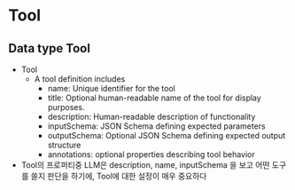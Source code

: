 # Tool

## Data type Tool

- Tool
  - A tool definition includes
    - name: Unique identifier for the tool
    - title: Optional human-readable name of the tool for display purposes.
    - description: Human-readable description of functionality
    - inputSchema: JSON Schema defining expected parameters
    - outputSchema: Optional JSON Schema defining expected output structure
    - annotations: optional properties describing tool behavior
- Tool의 프로퍼티중 LLM은 description, name, inputSchema 을 보고 어떤 도구를 쓸지 판단을 하기에, Tool에 대한 설정이 매우 중요하다

